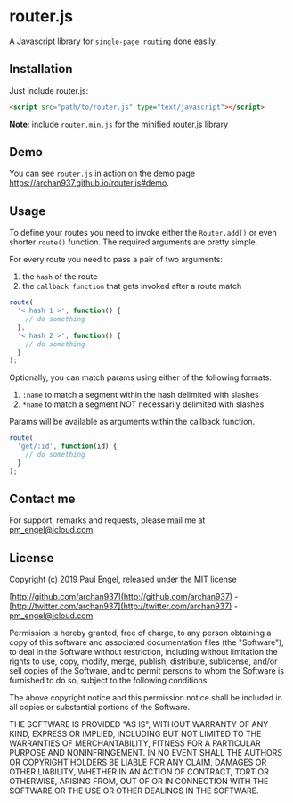 # router.js

A Javascript library for `single-page routing` done easily.

## Installation

Just include router.js:

```html
<script src="path/to/router.js" type="text/javascript"></script>
```

**Note**: include `router.min.js` for the minified router.js library

## Demo

You can see `router.js` in action on the demo page <a href="https://archan937.github.io/router.js#demo">https://archan937.github.io/router.js#demo</a>.

## Usage

To define your routes you need to invoke either the `Router.add()` or even shorter `route()` function. The required arguments are pretty simple.

For every route you need to pass a pair of two arguments:

1. the `hash` of the route
2. the `callback function` that gets invoked after a route match

```javascript
route(
  '< hash 1 >', function() {
    // do something
  },
  '< hash 2 >', function() {
    // do something
  }
);
```

Optionally, you can match params using either of the following formats:

1. `:name` to match a segment within the hash delimited with slashes
2. `*name` to match a segment NOT necessarily delimited with slashes

Params will be available as arguments within the callback function.

```javascript
route(
  'get/:id', function(id) {
    // do something
  }
);
```

## Contact me

For support, remarks and requests, please mail me at [pm_engel@icloud.com](mailto:pm_engel@icloud.com).

## License

Copyright (c) 2019 Paul Engel, released under the MIT license

[http://github.com/archan937](http://github.com/archan937) - [http://twitter.com/archan937](http://twitter.com/archan937) - [pm_engel@icloud.com](mailto:pm_engel@icloud.com)

Permission is hereby granted, free of charge, to any person obtaining a copy of this software and associated documentation files (the "Software"), to deal in the Software without restriction, including without limitation the rights to use, copy, modify, merge, publish, distribute, sublicense, and/or sell copies of the Software, and to permit persons to whom the Software is furnished to do so, subject to the following conditions:

The above copyright notice and this permission notice shall be included in all copies or substantial portions of the Software.

THE SOFTWARE IS PROVIDED "AS IS", WITHOUT WARRANTY OF ANY KIND, EXPRESS OR IMPLIED, INCLUDING BUT NOT LIMITED TO THE WARRANTIES OF MERCHANTABILITY, FITNESS FOR A PARTICULAR PURPOSE AND NONINFRINGEMENT. IN NO EVENT SHALL THE AUTHORS OR COPYRIGHT HOLDERS BE LIABLE FOR ANY CLAIM, DAMAGES OR OTHER LIABILITY, WHETHER IN AN ACTION OF CONTRACT, TORT OR OTHERWISE, ARISING FROM, OUT OF OR IN CONNECTION WITH THE SOFTWARE OR THE USE OR OTHER DEALINGS IN THE SOFTWARE.
